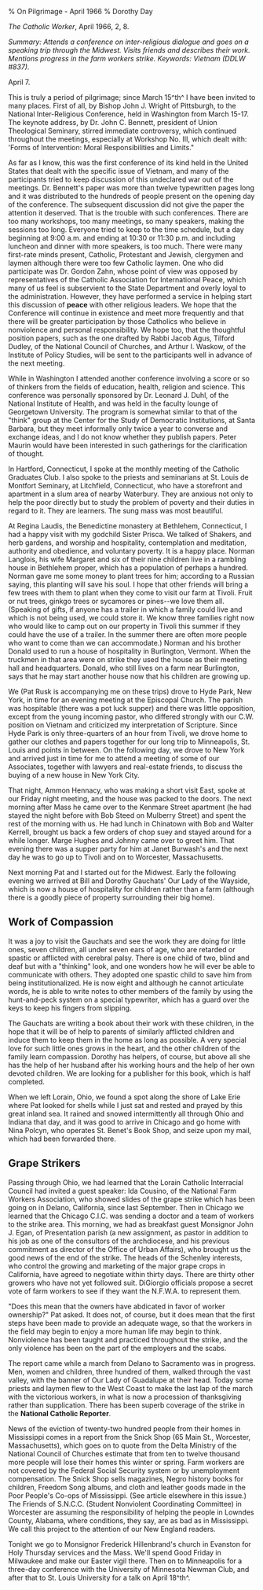 % On Pilgrimage - April 1966
% Dorothy Day

*The Catholic Worker*, April 1966, 2, 8.

*Summary: Attends a conference on inter-religious dialogue and goes on a
speaking trip through the Midwest. Visits friends and describes their
work. Mentions progress in the farm workers strike. Keywords: Vietnam
(DDLW \#837).*

April 7.

This is truly a period of pilgrimage; since March 15^th^ I have been
invited to many places. First of all, by Bishop John J. Wright of
Pittsburgh, to the National Inter-Religious Conference, held in
Washington from March 15-17. The keynote address, by Dr. John C.
Bennett, president of Union Theological Seminary, stirred immediate
controversy, which continued throughout the meetings, especially at
Workshop No. III, which dealt with: 'Forms of Intervention: Moral
Responsibilities and Limits."

As far as I know, this was the first conference of its kind held in the
United States that dealt with the specific issue of Vietnam, and many of
the participants tried to keep discussion of this undeclared war out of
the meetings. Dr. Bennett's paper was more than twelve typewritten pages
long and it was distributed to the hundreds of people present on the
opening day of the conference. The subsequent discussion did not give
the paper the attention it deserved. That is the trouble with such
conferences. There are too many workshops, too many meetings, so many
speakers, making the sessions too long. Everyone tried to keep to the
time schedule, but a day beginning at 9:00 a.m. and ending at 10:30 or
11:30 p.m. and including luncheon and dinner with more speakers, is too
much. There were many first-rate minds present, Catholic, Protestant and
Jewish, clergymen and laymen although there were too few Catholic
laymen. One who did participate was Dr. Gordon Zahn, whose point of view
was opposed by representatives of the Catholic Association for
International Peace, which many of us feel is subservient to the State
Department and overly loyal to the administration. However, they have
performed a service in helping start this discussion of **peace** with
other religious leaders. We hope that the Conference will continue in
existence and meet more frequently and that there will be greater
participation by those Catholics who believe in nonviolence and personal
responsibility. We hope too, that the thoughtful position papers, such
as the one drafted by Rabbi Jacob Agus, Tilford Dudley, of the National
Council of Churches, and Arthur I. Waskow, of the Institute of Policy
Studies, will be sent to the participants well in advance of the next
meeting.

While in Washington I attended another conference involving a score or
so of thinkers from the fields of education, health, religion and
science. This conference was personally sponsored by Dr. Leonard J.
Duhl, of the National Institute of Health, and was held in the faculty
lounge of Georgetown University. The program is somewhat similar to that
of the "think" group at the Center for the Study of Democratic
Institutions, at Santa Barbara, but they meet informally only twice a
year to converse and exchange ideas, and I do not know whether they
publish papers. Peter Maurin would have been interested in such
gatherings for the clarification of thought.

In Hartford, Connecticut, I spoke at the monthly meeting of the Catholic
Graduates Club. I also spoke to the priests and seminarians at St. Louis
de Montfort Seminary, at Litchfield, Connecticut, who have a storefront
and apartment in a slum area of nearby Waterbury. They are anxious not
only to help the poor directly but to study the problem of poverty and
their duties in regard to it. They are learners. The sung mass was most
beautiful.

At Regina Laudis, the Benedictine monastery at Bethlehem, Connecticut, I
had a happy visit with my godchild Sister Prisca. We talked of Shakers,
and herb gardens, and worship and hospitality, contemplation and
meditation, authority and obedience, and voluntary poverty. It is a
happy place. Norman Langlois, his wife Margaret and six of their nine
children live in a rambling house in Bethlehem proper, which has a
population of perhaps a hundred. Norman gave me some money to plant
trees for him; according to a Russian saying, this planting will save
his soul. I hope that other friends will bring a few trees with them to
plant when they come to visit our farm at Tivoli. Fruit or nut trees,
ginkgo trees or sycamores or pines--we love them all. (Speaking of
gifts, if anyone has a trailer in which a family could live and which is
not being used, we could store it. We know three families right now who
would like to camp out on our property in Tivoli this summer if they
could have the use of a trailer. In the summer there are often more
people who want to come than we can accommodate.) Norman and his brother
Donald used to run a house of hospitality in Burlington, Vermont. When
the truckmen in that area were on strike they used the house as their
meeting hall and headquarters. Donald, who still lives on a farm near
Burlington, says that he may start another house now that his children
are growing up.

We (Pat Rusk is accompanying me on these trips) drove to Hyde Park, New
York, in time for an evening meeting at the Episcopal Church. The parish
was hospitable (there was a pot luck supper) and there was little
opposition, except from the young incoming pastor, who differed strongly
with our C.W. position on Vietnam and criticized my interpretation of
Scripture. Since Hyde Park is only three-quarters of an hour from
Tivoli, we drove home to gather our clothes and papers together for our
long trip to Minneapolis, St. Louis and points in between. On the
following day, we drove to New York and arrived just in time for me to
attend a meeting of some of our Associates, together with lawyers and
real-estate friends, to discuss the buying of a new house in New York
City.

That night, Ammon Hennacy, who was making a short visit East, spoke at
our Friday night meeting, and the house was packed to the doors. The
next morning after Mass he came over to the Kenmare Street apartment (he
had stayed the night before with Bob Steed on Mulberry Street) and spent
the rest of the morning with us. He had lunch in Chinatown with Bob and
Walter Kerrell, brought us back a few orders of chop suey and stayed
around for a while longer. Marge Hughes and Johnny came over to greet
him. That evening there was a supper party for him at Janet Burwash's
and the next day he was to go up to Tivoli and on to Worcester,
Massachusetts.

Next morning Pat and I started out for the Midwest. Early the following
evening we arrived at Bill and Dorothy Gauchats' Our Lady of the
Wayside, which is now a house of hospitality for children rather than a
farm (although there is a goodly piece of property surrounding their big
home).

Work of Compassion
------------------

It was a joy to visit the Gauchats and see the work they are doing for
little ones, seven children, all under seven ears of age, who are
retarded or spastic or afflicted with cerebral palsy. There is one child
of two, blind and deaf but with a "thinking" look, and one wonders how
he will ever be able to communicate with others. They adopted one
spastic child to save him from being institutionalized. He is now eight
and although he cannot articulate words, he is able to write notes to
other members of the family by using the hunt-and-peck system on a
special typewriter, which has a guard over the keys to keep his fingers
from slipping.

The Gauchats are writing a book about their work with these children, in
the hope that it will be of help to parents of similarly afflicted
children and induce them to keep them in the home as long as possible. A
very special love for such little ones grows in the heart, and the other
children of the family learn compassion. Dorothy has helpers, of course,
but above all she has the help of her husband after his working hours
and the help of her own devoted children. We are looking for a publisher
for this book, which is half completed.

When we left Lorain, Ohio, we found a spot along the shore of Lake Erie
where Pat looked for shells while I just sat and rested and prayed by
this great inland sea. It rained and snowed intermittently all through
Ohio and Indiana that day, and it was good to arrive in Chicago and go
home with Nina Polcyn, who operates St. Benet's Book Shop, and seize
upon my mail, which had been forwarded there.

Grape Strikers
--------------

Passing through Ohio, we had learned that the Lorain Catholic
Interracial Council had invited a guest speaker: Ida Cousino, of the
National Farm Workers Association, who showed slides of the grape strike
which has been going on in Delano, California, since last September.
Then in Chicago we learned that the Chicago C.I.C. was sending a doctor
and a team of workers to the strike area. This morning, we had as
breakfast guest Monsignor John J. Egan, of Presentation parish (a new
assignment, as pastor in addition to his job as one of the consultors of
the archdiocese, and his previous commitment as director of the Office
of Urban Affairs), who brought us the good news of the end of the
strike. The heads of the Schenley interests, who control the growing and
marketing of the major grape crops in California, have agreed to
negotiate within thirty days. There are thirty other growers who have
not yet followed suit. DiGiorgio officials propose a secret vote of farm
workers to see if they want the N.F.W.A. to represent them.

"Does this mean that the owners have abdicated in favor of worker
ownership?" Pat asked. It does not, of course, but it does mean that the
first steps have been made to provide an adequate wage, so that the
workers in the field may begin to enjoy a more human life may begin to
think. Nonviolence has been taught and practiced throughout the strike,
and the only violence has been on the part of the employers and the
scabs.

The report came while a march from Delano to Sacramento was in progress.
Men, women and children, three hundred of them, walked through the vast
valley, with the banner of Our Lady of Guadalupe at their head. Today
some priests and laymen flew to the West Coast to make the last lap of
the march with the victorious workers, in what is now a procession of
thanksgiving rather than supplication. There has been superb coverage of
the strike in the **National Catholic Reporter**.

News of the eviction of twenty-two hundred people from their homes in
Mississippi comes in a report from the Snick Shop (65 Main St.,
Worcester, Massachusetts), which goes on to quote from the Delta
Ministry of the National Council of Churches estimate that from ten to
twelve thousand more people will lose their homes this winter or spring.
Farm workers are not covered by the Federal Social Security system or by
unemployment compensation. The Snick Shop sells magazines, Negro history
books for children, Freedom Song albums, and cloth and leather goods
made in the Poor People's Co-ops of Mississippi. (See article elsewhere
in this issue.) The Friends of S.N.C.C. (Student Nonviolent Coordinating
Committee) in Worcester are assuming the responsibility of helping the
people in Lowndes County, Alabama, where conditions, they say, are as
bad as in Mississippi. We call this project to the attention of our New
England readers.

Tonight we go to Monsignor Frederick Hillenbrand's church in Evanston
for Holy Thursday services and the Mass. We'll spend Good Friday in
Milwaukee and make our Easter vigil there. Then on to Minneapolis for a
three-day conference with the University of Minnesota Newman Club, and
after that to St. Louis University for a talk on April 18^th^.
